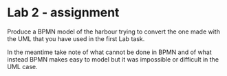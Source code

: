 # Lab 2 - assignment

Produce a BPMN model of the harbour trying to convert the one made with the UML that you have used in the first Lab task.

In the meantime take note of what cannot be done in BPMN and of what instead BPMN makes easy to model but it was impossible or difficult in the UML case.
